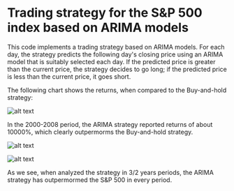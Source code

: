 # Trading strategy for the S&P 500 index based on ARIMA models

This code implements a trading strategy based on ARIMA models. For each day, the strategy predicts the following day's closing price using an ARIMA model that is suitably selected each day. If the predicted price is greater than the current price, the strategy decides to go long; if the predicted price is less than the current price, it goes short.

The following chart shows the returns, when compared to the Buy-and-hold strategy:

![alt text](https://raw.githubusercontent.com/bolorsociedad/ARIMA-trading-strategy/master/Returns.png "Returns of the ARIM strategy when compared to the Buy & Hold strategy")

In the 2000-2008 period, the ARIMA strategy reported returns of about 10000%, which clearly outpermorms the Buy-and-hold strategy.

![alt text](https://raw.githubusercontent.com/bolorsociedad/ARIMA-trading-strategy/master/Annual%20returns%20strategy.png "Returns of the strategy in 3/2 years periods")

![alt text](https://raw.githubusercontent.com/bolorsociedad/ARIMA-trading-strategy/master/Annual%20returns%20SP500.png "Returns of S&P 400 in 3/2 years periods")

As we see, when analyzed the strategy in 3/2 years periods, the ARIMA strategy has outpermormed the S&P 500 in every period.
